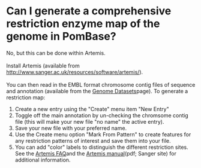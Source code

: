 # Can I generate a comprehensive restriction enzyme map of the genome in PomBase?
<!-- pombase_categories: Tools and Resources -->

No, but this can be done within Artemis.\
\
Install Artemis (available from
<http://www.sanger.ac.uk/resources/software/artemis/>).\
\
You can then read in the EMBL format chromosome contig files of sequence
and annotation (available from the [Genome
Datasets](/downloads/genome-datasets#sequences)page). To generate a
restriction map:

1.  Create a new entry using the "Create" menu item "New Entry"
2.  Toggle off the main annotation by un-checking the chromsome contig
    file (this will make your new file "no name" the active entry).
3.  Save your new file with your preferred name.
4.  Use the Create menu option "Mark From Pattern" to create features
    for any restriction patterns of interest and save them into your
    file.
5.  You can add "color" labels to distinguish the different restriction
    sites. See the [Artemis
    FAQ](/faqs/there-equivalent-artemis-java-applet-pombase)and the
    [Artemis
    manual](ftp://ftp.sanger.ac.uk/pub/resources/software/artemis/artemis.pdf)(pdf;
    Sanger site) for additional information.



